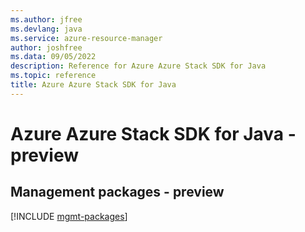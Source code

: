 ```yaml
---
ms.author: jfree
ms.devlang: java
ms.service: azure-resource-manager
author: joshfree
ms.data: 09/05/2022
description: Reference for Azure Azure Stack SDK for Java
ms.topic: reference
title: Azure Azure Stack SDK for Java
---
```

# Azure Azure Stack SDK for Java - preview

## Management packages - preview
[!INCLUDE [mgmt-packages](azure-stack-mgmt-index.md)]